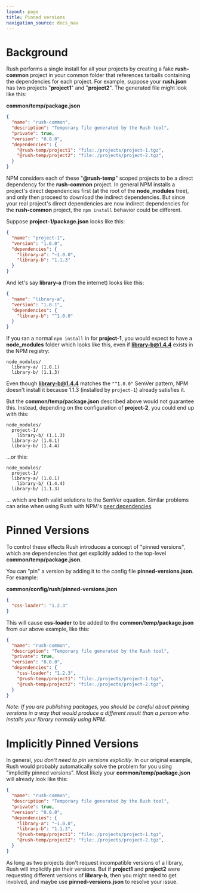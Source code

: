 ```yaml
---
layout: page
title: Pinned versions
navigation_source: docs_nav
---
```


# Background

Rush performs a single install for all your projects by creating a fake **rush-common** project in your common folder that references tarballs containing the dependencies for each project. For example, suppose your **rush.json** has two projects "**project1**" and "**project2**".  The generated file might look like this:

**common/temp/package.json**
```json
{
  "name": "rush-common",
  "description": "Temporary file generated by the Rush tool",
  "private": true,
  "version": "0.0.0",
  "dependencies": {
    "@rush-temp/project1": "file:./projects/project-1.tgz",
    "@rush-temp/project2": "file:./projects/project-2.tgz",
  }
}
```

NPM considers each of these "**@rush-temp**" scoped projects to be a direct dependency for the **rush-common** project. In general NPM installs a project's direct dependencies first (at the root of the **node_modules** tree), and only then proceed to download the indirect dependencies.  But since your real project's direct dependencies are now indirect dependencies for the **rush-common** project, the `npm install` behavior could be different.

Suppose **project-1/package.json** looks like this:

```json
{
  "name": "project-1",
  "version": "1.0.0",
  "dependencies": {
    "library-a": "~1.0.0",
    "library-b": "1.1.3"
  }
}
```

And let's say **library-a** (from the internet) looks like this:

```json
{
  "name": "library-a",
  "version": "1.0.1",
  "dependencies": {
    "library-b": "^1.0.0"
  }
}
```

If you ran a normal `npm install` in for **project-1**, you would expect to have a **node_modules** folder which looks like this, even if **library-b@1.4.4** exists in the NPM registry:

```
node_modules/
  library-a/ (1.0.1)
  library-b/ (1.1.3)
```

Even though **library-b@1.4.4** matches the `"^1.0.0"` SemVer pattern, NPM doesn't install it because 1.1.3 (installed by `project-1`) already satisfies it.

But the **common/temp/package.json** described above would not guarantee this. Instead, depending on the configuration of **project-2**, you could end up with this:

```
node_modules/
  project-1/
    library-b/ (1.1.3)
  library-a/ (1.0.1)
  library-b/ (1.4.4)
```

...or this:

```
node_modules/
  project-1/
  library-a/ (1.0.1)
    library-b/ (1.4.4)
  library-b/ (1.1.3)
```

... which are both valid solutions to the SemVer equation.  Similar problems can arise when using Rush with NPM's [peer dependencies](https://nodejs.org/en/blog/npm/peer-dependencies/).

# Pinned Versions

To control these effects Rush introduces a concept of "pinned versions", which are dependencies that get explicitly added to the top-level **common/temp/package.json**.

You can "pin" a version by adding it to the config file **pinned-versions.json**.  For example:

**common/config/rush/pinned-versions.json**
```json
{
  "css-loader": "1.2.3"
}
```

This will cause **css-loader** to be added to the **common/temp/package.json** from our above example, like this:

```json
{
  "name": "rush-common",
  "description": "Temporary file generated by the Rush tool",
  "private": true,
  "version": "0.0.0",
  "dependencies": {
    "css-loader": "1.2.3",
    "@rush-temp/project1": "file:./projects/project-1.tgz",
    "@rush-temp/project2": "file:./projects/project-2.tgz",
  }
}
```

*Note: If you are publishing packages, you should be careful about pinning versions in a way that would produce a different result than a person who installs your library normally using NPM.*

# Implicitly Pinned Versions

In general, *you don't need to pin versions explicitly*.  In our original example, Rush would probably automatically solve the problem for you using "implicitly pinned versions".  Most likely your **common/temp/package.json** will already look like this:

```json
{
  "name": "rush-common",
  "description": "Temporary file generated by the Rush tool",
  "private": true,
  "version": "0.0.0",
  "dependencies": {
    "library-a": "~1.0.0",
    "library-b": "1.1.3",
    "@rush-temp/project1": "file:./projects/project-1.tgz",
    "@rush-temp/project2": "file:./projects/project-2.tgz",
  }
}
```

As long as two projects don't request incompatible versions of a library, Rush will implicitly pin their versions.  But if **project1** and **project2** were requesting different versions of **library-b**, then you might need to get involved, and maybe use **pinned-versions.json** to resolve your issue.
